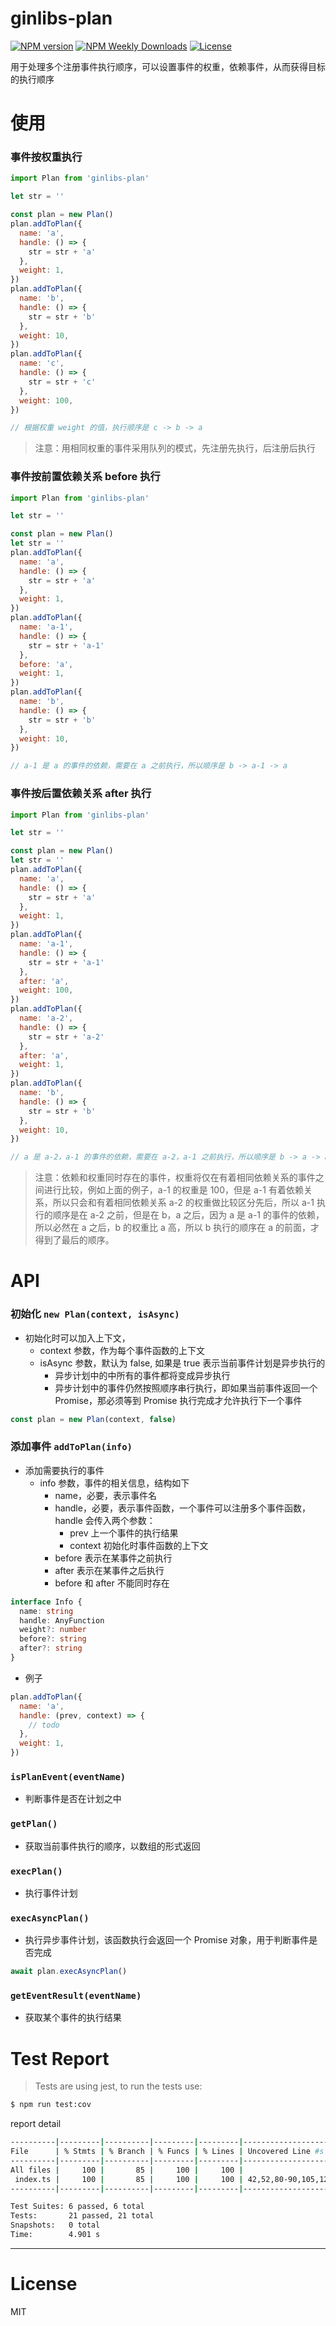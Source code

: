 # ginlibs-plan

[![NPM version](https://badgen.net/npm/v/ginlibs-plan)](https://www.npmjs.com/package/ginlibs-plan)
[![NPM Weekly Downloads](https://badgen.net/npm/dw/ginlibs-plan)](https://www.npmjs.com/package/ginlibs-plan)
[![License](https://badgen.net/npm/license/ginlibs-plan)](https://www.npmjs.com/package/ginlibs-plan)

用于处理多个注册事件执行顺序，可以设置事件的权重，依赖事件，从而获得目标的执行顺序

# 使用

### 事件按权重执行

```js
import Plan from 'ginlibs-plan'

let str = ''

const plan = new Plan()
plan.addToPlan({
  name: 'a',
  handle: () => {
    str = str + 'a'
  },
  weight: 1,
})
plan.addToPlan({
  name: 'b',
  handle: () => {
    str = str + 'b'
  },
  weight: 10,
})
plan.addToPlan({
  name: 'c',
  handle: () => {
    str = str + 'c'
  },
  weight: 100,
})

// 根据权重 weight 的值，执行顺序是 c -> b -> a
```

> 注意：用相同权重的事件采用队列的模式，先注册先执行，后注册后执行

### 事件按前置依赖关系 before 执行

```js
import Plan from 'ginlibs-plan'

let str = ''

const plan = new Plan()
let str = ''
plan.addToPlan({
  name: 'a',
  handle: () => {
    str = str + 'a'
  },
  weight: 1,
})
plan.addToPlan({
  name: 'a-1',
  handle: () => {
    str = str + 'a-1'
  },
  before: 'a',
  weight: 1,
})
plan.addToPlan({
  name: 'b',
  handle: () => {
    str = str + 'b'
  },
  weight: 10,
})

// a-1 是 a 的事件的依赖，需要在 a 之前执行，所以顺序是 b -> a-1 -> a
```

### 事件按后置依赖关系 after 执行

```js
import Plan from 'ginlibs-plan'

let str = ''

const plan = new Plan()
let str = ''
plan.addToPlan({
  name: 'a',
  handle: () => {
    str = str + 'a'
  },
  weight: 1,
})
plan.addToPlan({
  name: 'a-1',
  handle: () => {
    str = str + 'a-1'
  },
  after: 'a',
  weight: 100,
})
plan.addToPlan({
  name: 'a-2',
  handle: () => {
    str = str + 'a-2'
  },
  after: 'a',
  weight: 1,
})
plan.addToPlan({
  name: 'b',
  handle: () => {
    str = str + 'b'
  },
  weight: 10,
})

// a 是 a-2，a-1 的事件的依赖，需要在 a-2，a-1 之前执行，所以顺序是 b -> a -> a-1 -> a-2
```

> 注意：依赖和权重同时存在的事件，权重将仅在有着相同依赖关系的事件之间进行比较，例如上面的例子，a-1 的权重是 100，但是 a-1 有着依赖关系，所以只会和有着相同依赖关系 a-2 的权重做比较区分先后，所以 a-1 执行的顺序是在 a-2 之前，但是在 b，a 之后，因为 a 是 a-1 的事件的依赖，所以必然在 a 之后，b 的权重比 a 高，所以 b 执行的顺序在 a 的前面，才得到了最后的顺序。

# API

### 初始化 `new Plan(context, isAsync)`

- 初始化时可以加入上下文，
  - context 参数，作为每个事件函数的上下文
  - isAsync 参数，默认为 false, 如果是 true 表示当前事件计划是异步执行的
    - 异步计划中的中所有的事件都将变成异步执行
    - 异步计划中的事件仍然按照顺序串行执行，即如果当前事件返回一个 Promise，那必须等到 Promise 执行完成才允许执行下一个事件

```js
const plan = new Plan(context, false)
```

### 添加事件 `addToPlan(info)`

- 添加需要执行的事件
  - info 参数，事件的相关信息，结构如下
    - name，必要，表示事件名
    - handle，必要，表示事件函数，一个事件可以注册多个事件函数，handle 会传入两个参数：
      - prev 上一个事件的执行结果
      - context 初始化时事件函数的上下文
    - before 表示在某事件之前执行
    - after 表示在某事件之后执行
    - before 和 after 不能同时存在

```ts
interface Info {
  name: string
  handle: AnyFunction
  weight?: number
  before?: string
  after?: string
}
```

- 例子

```js
plan.addToPlan({
  name: 'a',
  handle: (prev, context) => {
    // todo
  },
  weight: 1,
})
```

### `isPlanEvent(eventName)`

- 判断事件是否在计划之中

### `getPlan()`

- 获取当前事件执行的顺序，以数组的形式返回

### `execPlan()`

- 执行事件计划

### `execAsyncPlan()`

- 执行异步事件计划，该函数执行会返回一个 Promise 对象，用于判断事件是否完成

```js
await plan.execAsyncPlan()
```

### `getEventResult(eventName)`

- 获取某个事件的执行结果

# Test Report

> Tests are using jest, to run the tests use:

```sh
$ npm run test:cov
```

report detail

```sh
----------|---------|----------|---------|---------|-------------------------------------
File      | % Stmts | % Branch | % Funcs | % Lines | Uncovered Line #s
----------|---------|----------|---------|---------|-------------------------------------
All files |     100 |       85 |     100 |     100 |
 index.ts |     100 |       85 |     100 |     100 | 42,52,80-90,105,122,134,146,158,263
----------|---------|----------|---------|---------|-------------------------------------

Test Suites: 6 passed, 6 total
Tests:       21 passed, 21 total
Snapshots:   0 total
Time:        4.901 s
```

---

# License

MIT
